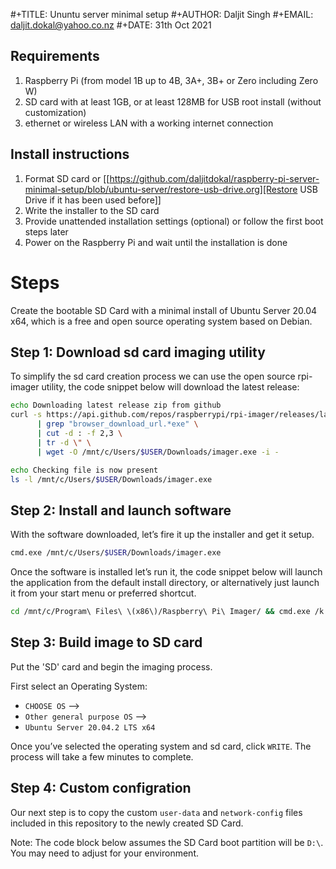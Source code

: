 
#+TITLE: Ununtu server minimal setup
#+AUTHOR: Daljit Singh
#+EMAIL: daljit.dokal@yahoo.co.nz
#+DATE: 31th Oct 2021

## Requirements
1. Raspberry Pi (from model 1B up to 4B, 3A+, 3B+ or Zero including Zero W)
2. SD card with at least 1GB, or at least 128MB for USB root install (without customization)
3. ethernet or wireless LAN with a working internet connection

## Install instructions
1. Format SD card or [[https://github.com/daljitdokal/raspberry-pi-server-minimal-setup/blob/ubuntu-server/restore-usb-drive.org][Restore USB Drive if it has been used before]]
2. Write the installer to the SD card
3. Provide unattended installation settings (optional) or follow the first boot steps later
4. Power on the Raspberry Pi and wait until the installation is done

# Steps
Create the bootable SD Card with a minimal install of Ubuntu Server 20.04 x64, which is a free and open source operating system based on Debian.

## Step 1: Download sd card imaging utility
To simplify the sd card creation process we can use the open source rpi-imager utility, the code snippet below will download the latest release:
```bash
echo Downloading latest release zip from github
curl -s https://api.github.com/repos/raspberrypi/rpi-imager/releases/latest \
      | grep "browser_download_url.*exe" \
      | cut -d : -f 2,3 \
      | tr -d \" \
      | wget -O /mnt/c/Users/$USER/Downloads/imager.exe -i -

echo Checking file is now present
ls -l /mnt/c/Users/$USER/Downloads/imager.exe
```
 
## Step 2: Install and launch software
With the software downloaded, let’s fire it up the installer and get it setup.
```bash
cmd.exe /mnt/c/Users/$USER/Downloads/imager.exe
```
Once the software is installed let’s run it, the code snippet below will launch the application from the default install directory, or alternatively just launch it from your start menu or preferred shortcut.

```bash
cd /mnt/c/Program\ Files\ \(x86\)/Raspberry\ Pi\ Imager/ && cmd.exe /k rpi-imager.exe
```
 
## Step 3: Build image to SD card
Put the 'SD' card and begin the imaging process.

First select an Operating System: 
 - `CHOOSE OS` –> 
 - `Other general purpose OS` –> 
 - `Ubuntu Server 20.04.2 LTS x64`

Once you’ve selected the operating system and sd card, click `WRITE`. The process will take a few minutes to complete.

## Step 4: Custom configration
Our next step is to copy the custom `user-data` and `network-config` files included in this repository to the newly created SD Card.

Note: The code block below assumes the SD Card boot partition will be `D:\`. You may need to adjust for your environment.



